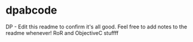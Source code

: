 dpabcode
========
DP - Edit this readme to confirm it's all good.
Feel free to add notes to the readme whenever!
RoR and ObjectiveC stuffff
